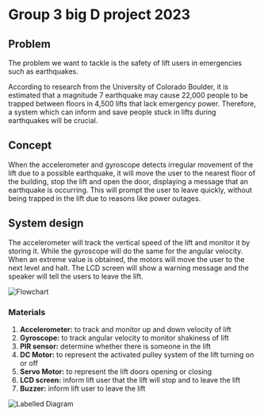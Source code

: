 # Group 3 big D project 2023

## Problem

The problem we want to tackle is the safety of lift users in emergencies such as earthquakes.

According to research from the University of Colorado Boulder, it is estimated that a magnitude 7 earthquake may cause 22,000 people to be trapped between floors in 4,500 lifts that lack emergency power. Therefore, a system which can inform and save people stuck in lifts during earthquakes will be crucial.

## Concept

When the accelerometer and gyroscope detects irregular movement of the lift due to a possible earthquake, it will move the user to the nearest floor of the building, stop the lift and open the door, displaying a message that an earthquake is occurring. This will prompt the user to leave quickly, without being trapped in the lift due to reasons like power outages.

## System design

The accelerometer will track the vertical speed of the lift and monitor it by storing it. While the gyroscope will do the same for the angular velocity. When an extreme value is obtained, the motors will move the user to the next level and halt. The LCD screen will show a warning message and the speaker will tell the users to leave the lift.

![Flowchart](https://github.com/AloneTotally/grp3-big-D-2023/blob/main/Labelled-diagram.png?raw=true)

### Materials

1. **Accelerometer:** to track and monitor up and down velocity of lift
2. **Gyroscope:** to track angular velocity to monitor shakiness of lift
3. **PIR sensor:** determine whether there is someone in the lift
4. **DC Motor:** to represent the activated pulley system of the lift turning on or off
5. **Servo Motor:** to represent the lift doors opening or closing
6. **LCD screen:** inform lift user that the lift will stop and to leave the lift
7. **Buzzer:** inform lift user to leave the lift

![Labelled Diagram](https://github.com/AloneTotally/grp3-big-D-2023/blob/main/Flow-of-prototype.png?raw=true)
